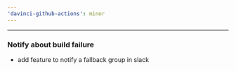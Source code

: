 ```yaml
---
'davinci-github-actions': minor
---
```


---

### Notify about build failure

- add feature to notify a fallback group in slack
